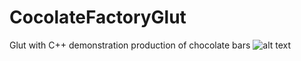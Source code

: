 # CocolateFactoryGlut
Glut with C++ demonstration production of chocolate bars
![alt text](https://github.com/TanjilulAnwar/CocolateFactoryGlut/demo.gif?raw=true)
